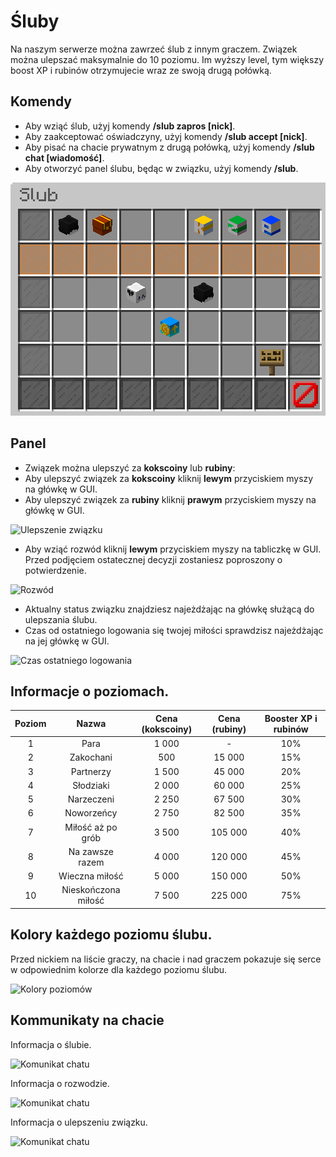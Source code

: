 # Śluby
Na naszym serwerze można zawrzeć ślub z innym graczem. Związek można ulepszać maksymalnie do 10 poziomu. Im wyższy level, tym większy boost XP i rubinów otrzymujecie wraz ze swoją drugą połówką.

## Komendy
- Aby wziąć ślub, użyj komendy **/slub zapros [nick]**.
- Aby zaakceptować oświadczyny, użyj komendy **/slub accept [nick]**.
- Aby pisać na chacie prywatnym z drugą połówką, użyj komendy **/slub chat [wiadomość]**.
- Aby otworzyć panel ślubu, będąc w związku, użyj komendy **/slub**.

![GUI ślubu](/assets/marriages/gui.png)

## Panel
- Związek można ulepszyć za **kokscoiny** lub **rubiny**:
- Aby ulepszyć związek za **kokscoiny** kliknij **lewym** przyciskiem myszy na główkę w GUI.
- Aby ulepszyć związek za **rubiny** kliknij **prawym** przyciskiem myszy na główkę w GUI.

![Ulepszenie związku](/assets/marriages/upgrade.png)

- Aby wziąć rozwód kliknij **lewym** przyciskiem myszy na tabliczkę w GUI. Przed podjęciem ostatecznej decyzji zostaniesz poproszony o potwierdzenie.

![Rozwód](/assets/marriages/divorce.png)

- Aktualny status związku znajdziesz najeżdżając na główkę służącą do ulepszania ślubu.
- Czas od ostatniego logowania się twojej miłości sprawdzisz najeżdżając na jej główkę w GUI.

![Czas ostatniego logowania](/assets/marriages/last_seen.png)

## Informacje o poziomach. 
| **Poziom** |      **Nazwa**      | **Cena (kokscoiny)** | **Cena (rubiny)** | **Booster XP i rubinów** |
|:----------:|:-------------------:|:--------------------:|:-----------------:|:------------------------:|
|     1      |        Para         |        1 000         |         -         |           10%            |
|     2      |      Zakochani      |         500          |      15 000       |           15%            |
|     3      |      Partnerzy      |        1 500         |      45 000       |           20%            |
|     4      |      Słodziaki      |        2 000         |      60 000       |           25%            |
|     5      |     Narzeczeni      |        2 250         |      67 500       |           30%            |
|     6      |     Noworzeńcy      |        2 750         |      82 500       |           35%            |
|     7      |  Miłość aż po grób  |        3 500         |      105 000      |           40%            |
|     8      |   Na zawsze razem   |        4 000         |      120 000      |           45%            |
|     9      |   Wieczna miłość    |        5 000         |      150 000      |           50%            |
|     10     | Nieskończona miłość |        7 500         |      225 000      |           75%            |

## Kolory każdego poziomu ślubu. 
Przed nickiem na liście graczy, na chacie i nad graczem pokazuje się serce w odpowiednim kolorze dla każdego poziomu ślubu.

![Kolory poziomów](/assets/marriages/levels.png)

## Kommunikaty na chacie
Informacja o ślubie.

![Komunikat chatu](/assets/marriages/chat_message1.png)

Informacja o rozwodzie.

![Komunikat chatu](/assets/marriages/chat_message2.png)

Informacja o ulepszeniu związku.

![Komunikat chatu](/assets/marriages/chat_message3.png)
